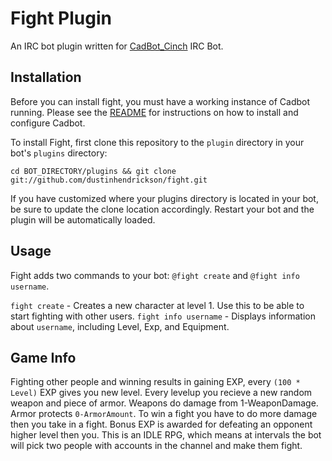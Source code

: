 # Fight Plugin

An IRC bot plugin written for [CadBot_Cinch](https://github.com/cadwallion/cadbot_cinch) IRC Bot. 

## Installation

Before you can install fight, you must have a working instance of Cadbot running.  Please see the [README](https://github.com/cadwallion/cadbot_cinch)
for instructions on how to install and configure Cadbot.

To install Fight, first clone this repository to the `plugin` directory in your bot's `plugins` directory:

```
cd BOT_DIRECTORY/plugins && git clone git://github.com/dustinhendrickson/fight.git 
```

If you have customized where your plugins directory is located in your bot, be sure to update the clone 
location accordingly. Restart your bot and the plugin will be automatically loaded.

## Usage

Fight adds two commands to your bot: `@fight create` and `@fight info username`.

`fight create` - Creates a new character at level 1.  Use this to be able to start fighting with other users.
`fight info username` - Displays information about `username`, including Level, Exp, and Equipment.

## Game Info

Fighting other people and winning results in gaining EXP, every `(100 * Level)` EXP gives you new level. Every 
levelup you recieve a new random weapon and piece of armor. Weapons do damage from 1-WeaponDamage. Armor 
protects `0-ArmorAmount`. To win a fight you have to do more damage then you take in a fight. Bonus EXP 
is awarded for defeating an opponent higher level then you. This is an IDLE RPG, which means at 
intervals the bot will pick two people with accounts in the channel and make them fight.
